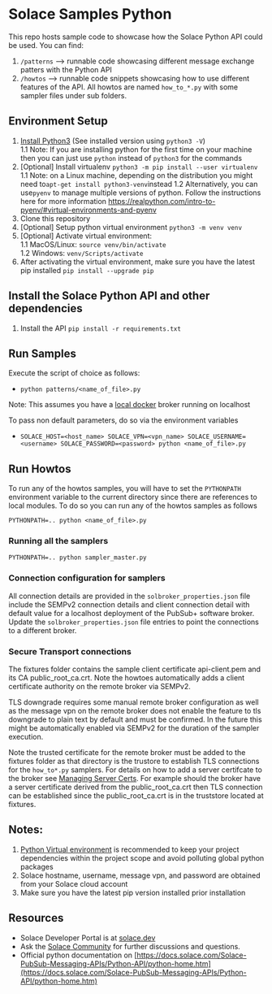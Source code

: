 # Solace Samples Python

This repo hosts sample code to showcase how the Solace Python API could be used. You can find:

1. `/patterns` --> runnable code showcasing different message exchange patters with the Python API
1. `/howtos` --> runnable code snippets showcasing how to use different features of the API. All howtos are named `how_to_*.py` with some sampler files under sub folders.

## Environment Setup

1. [Install Python3](https://www.python.org/downloads/) (See installed version using `python3 -V`)  
   1.1 Note: If you are installing python for the first time on your machine then you can just use `python` instead of `python3` for the commands
1. [Optional] Install virtualenv `python3 -m pip install --user virtualenv` 1.1 Note: on a Linux machine, depending on the distribution you might need to`apt-get install python3-venv`instead 1.2 Alternatively, you can use`pyenv` to manage multiple versions of python. Follow the instructions here for more information https://realpython.com/intro-to-pyenv/#virtual-environments-and-pyenv
1. Clone this repository
1. [Optional] Setup python virtual environment `python3 -m venv venv`
1. [Optional] Activate virtual environment:  
   1.1 MacOS/Linux: `source venv/bin/activate`  
   1.2 Windows: `venv/Scripts/activate`
1. After activating the virtual environment, make sure you have the latest pip installed `pip install --upgrade pip`

## Install the Solace Python API and other dependencies

1. Install the API `pip install -r requirements.txt`

## Run Samples

Execute the script of choice as follows:

- `python patterns/<name_of_file>.py`

Note: This assumes you have a [local docker](https://solace.com/products/event-broker/software/getting-started/) broker running on localhost

To pass non default parameters, do so via the environment variables

- `SOLACE_HOST=<host_name> SOLACE_VPN=<vpn_name> SOLACE_USERNAME=<username> SOLACE_PASSWORD=<password> python <name_of_file>.py`

## Run Howtos

To run any of the howtos samples, you will have to set the `PYTHONPATH` environment variable to the current directory since there are references to local modules. To do so you can run any of the howtos samples as follows

`PYTHONPATH=.. python <name_of_file>.py`

### Running all the samplers

`PYTHONPATH=.. python sampler_master.py`

### Connection configuration for samplers

All connection details are provided in the `solbroker_properties.json` file include the SEMPv2 connection details and client connection detail with default value for a localhost deployment of the PubSub+ software broker. Update the `solbroker_properties.json` file entries to point the connections to a different broker.

### Secure Transport connections

The fixtures folder contains the sample client certificate api-client.pem and its CA public_root_ca.crt. Note the howtoes automatically adds a client certificate authority on the remote broker via SEMPv2.

TLS downgrade requires some manual remote broker configuration as well as the message vpn on the remote broker does not enable the feature to tls downgrade to plain text by default and must be confirmed. In the future this might be automatically enabled via SEMPv2 for the duration of the sampler execution.

Note the trusted certificate for the remote broker must be added to the fixtures folder as that directory is the trustore to establish TLS connections for the `how_to*.py` samplers. For details on how to add a server certifcate to the broker see [Managing Server Certs](https://docs.solace.com/Configuring-and-Managing/Managing-Server-Certs.htm).
For example should the broker have a server certificate derived from the public_root_ca.crt then TLS connection can be established since the public_root_ca.crt is in the truststore located at fixtures.

## Notes:

1. [Python Virtual environment](https://docs.python.org/3/tutorial/venv.html) is recommended to keep your project dependencies within the project scope and avoid polluting global python packages
1. Solace hostname, username, message vpn, and password are obtained from your Solace cloud account
1. Make sure you have the latest pip version installed prior installation

## Resources

- Solace Developer Portal is at [solace.dev](https://solace.dev)
- Ask the [Solace Community](https://solace.community/categories/python-api) for further discussions and questions.
- Official python documentation on [https://docs.solace.com/Solace-PubSub-Messaging-APIs/Python-API/python-home.htm](https://docs.solace.com/Solace-PubSub-Messaging-APIs/Python-API/python-home.htm)
